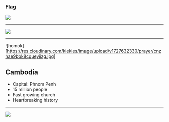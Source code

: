 ### Flag

![](https://upload.wikimedia.org/wikipedia/commons/8/83/Flag_of_Cambodia.svg)

---

![](https://upload.wikimedia.org/wikipedia/commons/9/91/Location_Cambodia_ASEAN.svg)

---

![homok][https://res.cloudinary.com/kiekies/image/upload/v1727632330/prayer/cnzhae9bbk8cgueyjizg.jpg]

## Cambodia

- Capital: Phnom Penh
- 15 million people
- Fast growing church
- Heartbreaking history

---

![](https://player.vimeo.com/video/22093145)
